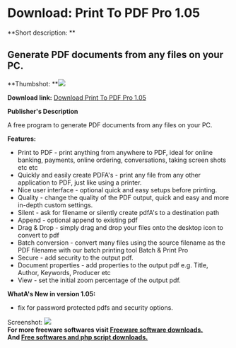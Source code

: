 # Download: Print To PDF Pro 1.05

**Short description: **

## Generate PDF documents from any files on your PC.

  
**Thumbshot: **![](http://www.freewarefiles.com/screenshot/prnttopdfpro_md.jpg)   
  
**Download link:** [Download Print To PDF Pro 1.05](http://freesoftwares.boysofts.com/Print-To-PDF-Pro_program_75434.html)  
  

**Publisher's Description**  
  

A free program to generate PDF documents from any files on your PC.

**Features:**

  * Print to PDF - print anything from anywhere to PDF, ideal for online banking, payments, online ordering, conversations, taking screen shots etc etc 
  * Quickly and easily create PDFA's - print any file from any other application to PDF, just like using a printer. 
  * Nice user interface - optional quick and easy setups before printing. 
  * Quality - change the quality of the PDF output, quick and easy and more in-depth custom settings. 
  * Silent - ask for filename or silently create pdfA's to a destination path 
  * Append - optional append to existing pdf 
  * Drag & Drop - simply drag and drop your files onto the desktop icon to convert to pdf 
  * Batch conversion - convert many files using the source filename as the PDF filename with our batch printing tool Batch & Print Pro 
  * Secure - add security to the output pdf. 
  * Document properties - add properties to the output pdf e.g. Title, Author, Keywords, Producer etc 
  * View - set the initial zoom percentage of the output pdf. 

**WhatA's New in version 1.05:**

  * fix for password protected pdfs and security options. 

  
  
Screenshot: ![](http://www.freewarefiles.com/screenshot/prnttopdfpro.jpg)  
**For more freeware softwares visit [Freeware software downloads.](http://freesoftwares.boysofts.com/)**   
**And [Free softwares and php script downloads.](http://www.boysofts.com/)**

